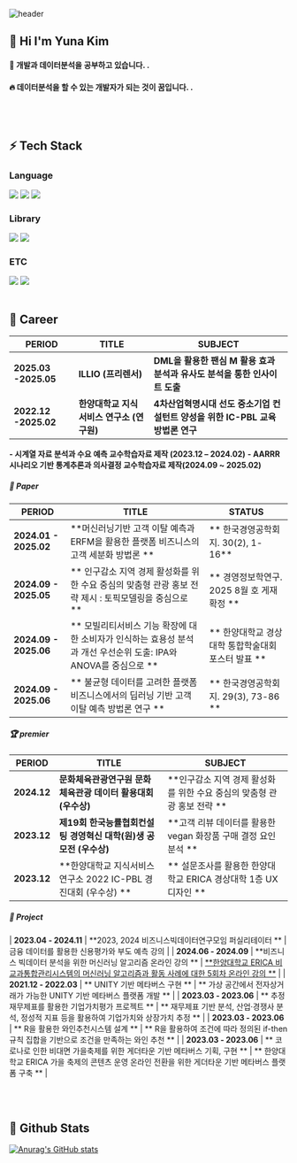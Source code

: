 <div>
  
  <!--Header-->

  ![header](https://capsule-render.vercel.app/api?type=waving&color=gradient&height=300&section=header&text=Good%20to%20see%20you%20%F0%9F%A4%97)
</div>

<div>
  <!--Body-->
  
  ## 👀 Hi I'm Yuna Kim 
  #### :raising_hand: 개발과 데이터분석을 공부하고 있습니다.  .<br/>
  #### :fire: 데이터분석을 할 수 있는 개발자가 되는 것이 꿈입니다. .<br/>
 
  <br/>
  <br/>
  
  ## ⚡ Tech Stack
  ### Language
  <!--Python-->
  <img src="https://img.shields.io/badge/Python-3776AB?style=flat-square&logo=Python&logoColor=white"/>
  <!--JavaScript-->
  <img src="https://img.shields.io/badge/JavaScript-F7DF1E?style=flat-square&logo=JavaScript&logoColor=white"/>
  <!--HTML5-->
  <img src="https://img.shields.io/badge/HTML5-E34F26?style=flat-square&logo=HTML5&logoColor=white"/>
  <br/>
  
  ### Library
  <!--PyTorch-->
  <img src="https://img.shields.io/badge/PyTorch-EE4C2C?style=flat-square&logo=PyTorch&logoColor=white"/>
  <!--Selenium-->
  <img src="https://img.shields.io/badge/Selenium-43B02A?style=flat-square&logo=Selenium&logoColor=white"/>
  <br/>
  
  ### ETC
  <!--notion-->
  <img src="https://img.shields.io/badge/notion-000000?style=flat-square&logo=notion&logoColor=white"/>
  <!--MySQL-->
  <img src="https://img.shields.io/badge/MySQL-4479A1?style=flat-square&logo=MySQL&logoColor=white"/>
  <br/>
  <br/>

  ## 🏢 Career

  | PERIOD | TITLE | SUBJECT |
  | ------- | ------- | ------- | 
  | **2025.03 -2025.05** | **ILLIO (프리렌서)** | **DML을 활용한 팬심 M 활용 효과 분석과 유사도 분석을 통한 인사이트 도출** | 
  | **2022.12 -2025.02** | **한양대학교 지식서비스 연구소 (연구원)** | **4차산업혁명시대 선도 중소기업 컨설턴트 양성을 위한 IC-PBL 교육 방법론 연구**
  **- 시계열 자료 분석과 수요 예측 교수학습자료 제작 (2023.12 – 2024.02)**
  **- AARRR 시나리오 기반 통계추론과 의사결정 교수학습자료 제작(2024.09 ~ 2025.02)**

##### 📜 Paper

| PERIOD | TITLE | STATUS |
| ------- | ------- | ------- |
| **2024.01 - 2025.02** | **머신러닝기반 고객 이탈 예측과 ERFM을 활용한 플랫폼 비즈니스의 고객 세분화 방법론 ** | ** 한국경영공학회지. 30(2), 1-16** |
| **2024.09 - 2025.05** | ** 인구감소 지역 경제 활성화를 위한 수요 중심의 맞춤형 관광 홍보 전략 제시 : 토픽모델링을 중심으로 ** | ** 경영정보학연구.  2025 8월 호 게재 확정 ** |
| **2024.09 - 2025.06** | ** 모빌리티서비스 기능 확장에 대한 소비자가 인식하는 효용성 분석과 개선 우선순위 도출: IPA와 ANOVA를 중심으로 ** | ** 한양대학교 경상대학 통합학술대회 포스터 발표 ** |
| **2024.09 - 2025.06** | ** 불균형 데이터를 고려한 플랫폼 비즈니스에서의 딥러닝 기반 고객 이탈 예측 방법론 연구 ** | ** 한국경영공학회지. 29(3), 73-86 ** |

##### 🏆 premier

| PERIOD | TITLE | SUBJECT |
| ------- | ------- | -------|
| **2024.12** | **문화체육관광연구원 문화체육관광 데이터 활용대회 (우수상)** | **인구감소 지역 경제 활성화를 위한 수요 중심의 맞춤형 관광 홍보 전략 ** |
| **2023.12** | **제19회 한국능률협회컨설팅 경영혁신 대학(원)생 공모전 (우수상)** | **고객 리뷰 데이터를 활용한 vegan 화장품 구매 결정 요인 분석 ** |
| **2023.12** | **한양대학교 지식서비스연구소 2022 IC-PBL 경진대회 (우수상) ** | ** 설문조사를 활용한 한양대학교 ERICA 경상대학 1층 UX 디자인 ** |

##### 🌱 Project  

| **2023.04 - 2024.11** | **2023, 2024 비즈니스빅데이터연구모임  퍼실리테이터 ** | 금융 데이터를 활용한 신용평가와 부도 예측 강의 |
| **2024.06 - 2024.09** | **비즈니스 빅데이터 분석을 위한 머신러닝 알고리즘 온라인 강의 ** | [**한양대학교 ERICA 비교과통합관리시스템의 머신러닝 알고리즘과 활동 사례에 대한 5회차 온라인 강의 **]([https://github.com/heoni00/2021-Sub_Project-Baemin](https://github.com/user-attachments/assets/c48eb84a-7a4b-4e52-8ef2-5128019fd936)) |
| **2021.12 - 2022.03** | ** UNITY 기반 메타버스 구현 ** | ** 가상 공간에서 전자상거래가 가능한 UNITY 기반 메타버스 플랫폼 개발 ** |
| **2023.03 - 2023.06** | ** 추정재무제표를 활용한 기업가치평가 프로젝트 ** | ** 재무제표 기반 분석, 산업·경쟁사 분석, 정성적 지표 등을 활용하여 기업가치와 상장가치 추정 ** |
| **2023.03 - 2023.06** | ** R을 활용한 와인추천시스템 설계 ** | ** R을 활용하여 조건에 따라 정의된 if-then 규칙 집합을 기반으로 조건을 만족하는 와인 추천 ** |
| **2023.03 - 2023.06** | ** 코로나로 인한 비대면 가을축제를 위한 게더타운 기반 메타버스 기획, 구현 ** | ** 한양대학교 ERICA 가을 축제의 콘텐츠 운영 온라인 전환을 위한 게더타운 기반 메타버스 플랫폼 구축 ** |


 <br/>
 <br/>
  
  
  ## 🤔 Github Stats
  [![Anurag's GitHub stats](https://github-readme-stats.vercel.app/api?username=youunaaaKim)](https://github.com/anuraghazra/github-readme-stats)  
</div>


<!--
**youunaaaKim/youunaaaKim** is a ✨ _special_ ✨ repository because its `README.md` (this file) appears on your GitHub profile.

Here are some ideas to get you started:

- 🔭 I’m currently working on ...
- 🌱 I’m currently learning ...
- 👯 I’m looking to collaborate on ...
- 🤔 I’m looking for help with ...
- 💬 Ask me about ...
- 📫 How to reach me: ...
- 😄 Pronouns: ...
- ⚡ Fun fact: ...
-->

    
